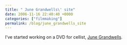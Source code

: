 ```yaml
---
title: " June Grandwells\' site"
date: 2006-11-16 22:40:40 +0000
categories: ["filmmaking"]
permalink: /blog/june_grandwells_site
---
```

I've started working on a DVD for cellist, [June
Grandwells](http://www.junegrandwells.com/).

